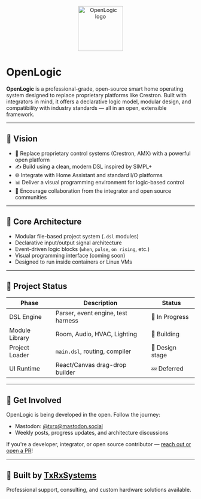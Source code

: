<p align="center">
  <img src="https://raw.githubusercontent.com/david-TxRxSystems/openlogic/main/assets/OpenLogic_LogoMark.png" width="120" alt="OpenLogic logo" />
</p>

# OpenLogic

**OpenLogic** is a professional-grade, open-source smart home operating system designed to replace proprietary platforms like Crestron. Built with integrators in mind, it offers a declarative logic model, modular design, and compatibility with industry standards — all in an open, extensible framework.

---

## 🎯 Vision

- 🔧 Replace proprietary control systems (Crestron, AMX) with a powerful open platform  
- ✍️ Build using a clean, modern DSL inspired by SIMPL+  
- 🌐 Integrate with Home Assistant and standard I/O platforms  
- 📊 Deliver a visual programming environment for logic-based control  
- 🤝 Encourage collaboration from the integrator and open source communities  

---

## 🧱 Core Architecture

- Modular file-based project system (`.dsl` modules)
- Declarative input/output signal architecture
- Event-driven logic blocks (`when`, `pulse`, `on rising`, etc.)
- Visual programming interface (coming soon)
- Designed to run inside containers or Linux VMs

---

## 🚀 Project Status

| Phase | Description | Status |
|-------|-------------|--------|
| DSL Engine | Parser, event engine, test harness | 🔧 In Progress |
| Module Library | Room, Audio, HVAC, Lighting | 🔧 Building |
| Project Loader | `main.dsl`, routing, compiler | 🧠 Design stage |
| UI Runtime | React/Canvas drag-drop builder | 💤 Deferred |

---

## 📌 Get Involved

OpenLogic is being developed in the open. Follow the journey:
- Mastodon: [@txrx@mastodon.social](https://mastodon.social/@txrx)
- Weekly posts, progress updates, and architecture discussions

If you're a developer, integrator, or open source contributor — [reach out or open a PR](https://github.com/YOUR_GITHUB_USERNAME/openlogic)!

---

## 🧠 Built by [TxRxSystems](https://txrxsystems.io)

Professional support, consulting, and custom hardware solutions available.
